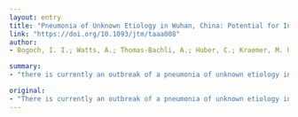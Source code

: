 ```yaml
---
layout: entry
title: "Pneumonia of Unknown Etiology in Wuhan, China: Potential for International Spread Via Commercial Air Travel"
link: "https://doi.org/10.1093/jtm/taaa008"
author:
- Bogoch, I. I.; Watts, A.; Thomas-Bachli, A.; Huber, C.; Kraemer, M. U. G.; Khan, K.

summary:
- "there is currently an outbreak of a pneumonia of unknown etiology in Wuhan, China. We evaluate the potential for international dissemination of this disease via commercial air travel should the outbreak continue. There are still several unanswered questions, but we evaluate the possibility of international dissemination if the outbreak continues. The outbreak is expected to continue if there is a continuing outbreak of the disease. It is estimated that the outbreak could spread via air travel."

original:
- "There is currently an outbreak of a pneumonia of unknown etiology in Wuhan, China. While there are still several unanswered questions, we evaluate the potential for international dissemination of this disease via commercial air travel should the outbreak continue."
---
```


